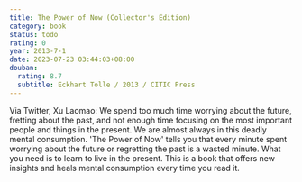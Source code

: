 ```yaml
---
title: The Power of Now (Collector's Edition)
category: book
status: todo
rating: 0
year: 2013-7-1
date: 2023-07-23 03:44:03+08:00
douban:
  rating: 8.7
  subtitle: Eckhart Tolle / 2013 / CITIC Press
---
```


Via Twitter, Xu Laomao: We spend too much time worrying about the future, fretting about the past, and not enough time focusing on the most important people and things in the present. We are almost always in this deadly mental consumption. 'The Power of Now' tells you that every minute spent worrying about the future or regretting the past is a wasted minute. What you need is to learn to live in the present. This is a book that offers new insights and heals mental consumption every time you read it.
